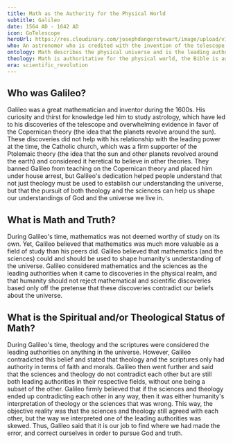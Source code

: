 ```yaml
---
title: Math as the Authority for the Physical World
subtitle: Galileo
date: 1564 AD - 1642 AD
icon: GoTelescope
heroUrl: https://res.cloudinary.com/josephdangerstewart/image/upload/v1557335937/god-and-math/galileo---mini-biography.jpg
who: An astronomer who is credited with the invention of the telescope and the development of overwhelming evidence for the Copernican model of the solar system
ontology: Math describes the physical universe and is the leading authority in the physical realm
theology: Math is authoritative for the physical world, the Bible is authoritative for Spiritual world
era: scientific_revolution
---
```


## Who was Galileo?

Galileo was a great mathematician and inventor during the 1600s. His curiosity and thirst for knowledge led him to study astrology, which have led to his discoveries of the telescope and overwhelming evidence in favor of the Copernican theory (the idea that the planets revolve around the sun). These discoveries did not help with his relationship with the leading power at the time, the Catholic church, which was a firm supporter of the Ptolemaic theory (the idea that the sun and other planets revolved around the earth) and considered it heretical to believe in other theories. They banned Galileo from teaching on the Copernican theory and placed him under house arrest, but Galileo's dedication helped people understand that not just theology must be used to establish our understanding the universe, but that the pursuit of both theology and the sciences can help us shape our understandings of God and the universe we live in. 

## What is Math and Truth?

During Galileo's time, mathematics was not deemed worthy of study on its own. Yet, Galileo believed that mathematics was much more valuable as a field of study than his peers did. Galileo believed that mathematics (and the sciences) could and should be used to shape humanity's understanding of the universe. Galileo considered mathematics and the sciences as the leading authorities when it came to discoveries in the physical realm, and that humanity should not reject mathematical and scientific discoveries based only off the pretense that these discoveries contradict our beliefs about the universe. 

## What is the Spiritual and/or Theological Status of Math?

During Galileo's time, theology and the scriptures were considered the leading authorities on anything in the universe. However, Galileo contradicted this belief and stated that theology and the scriptures only had authority in terms of faith and morals. Galileo then went further and said that the sciences and theology do not contradict each other but are still both leading authorities in their respective fields, without one being a subset of the other. Galileo firmly believed that if the sciences and theology ended up contradicting each other in any way, then it was either humanity's interpretation of theology or the sciences that was wrong. This way, the objective reality was that the sciences and theology still agreed with each other, but the way we interpreted one of the leading authorities was skewed. Thus, Galileo said that it is our job to find where we had made the error, and correct ourselves in order to pursue God and truth. 
